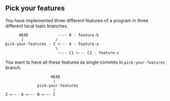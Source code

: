 ## Pick your features
You have implemented three different features of a program in three different local topic branches.

          HEAD             ---- B - feature-b    
           |              /
    pick-your-features - Z <--- A - feature-a
                          \
                           ---- C1 <--- C2 - feature-c
                           
You want to have all these features as single commits in `pick-your-features` branch.

                        HEAD
                         |
                  pick-your-features
                         |
    Z <--- A <--- B <--- C
